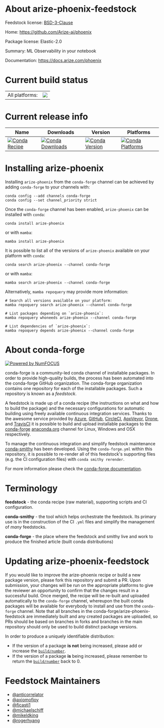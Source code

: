 About arize-phoenix-feedstock
=============================

Feedstock license: [BSD-3-Clause](https://github.com/conda-forge/arize-phoenix-feedstock/blob/main/LICENSE.txt)

Home: https://github.com/Arize-ai/phoenix

Package license: Elastic-2.0

Summary: ML Observability in your notebook

Documentation: https://docs.arize.com/phoenix

Current build status
====================


<table><tr><td>All platforms:</td>
    <td>
      <a href="https://dev.azure.com/conda-forge/feedstock-builds/_build/latest?definitionId=19228&branchName=main">
        <img src="https://dev.azure.com/conda-forge/feedstock-builds/_apis/build/status/arize-phoenix-feedstock?branchName=main">
      </a>
    </td>
  </tr>
</table>

Current release info
====================

| Name | Downloads | Version | Platforms |
| --- | --- | --- | --- |
| [![Conda Recipe](https://img.shields.io/badge/recipe-arize--phoenix-green.svg)](https://anaconda.org/conda-forge/arize-phoenix) | [![Conda Downloads](https://img.shields.io/conda/dn/conda-forge/arize-phoenix.svg)](https://anaconda.org/conda-forge/arize-phoenix) | [![Conda Version](https://img.shields.io/conda/vn/conda-forge/arize-phoenix.svg)](https://anaconda.org/conda-forge/arize-phoenix) | [![Conda Platforms](https://img.shields.io/conda/pn/conda-forge/arize-phoenix.svg)](https://anaconda.org/conda-forge/arize-phoenix) |

Installing arize-phoenix
========================

Installing `arize-phoenix` from the `conda-forge` channel can be achieved by adding `conda-forge` to your channels with:

```
conda config --add channels conda-forge
conda config --set channel_priority strict
```

Once the `conda-forge` channel has been enabled, `arize-phoenix` can be installed with `conda`:

```
conda install arize-phoenix
```

or with `mamba`:

```
mamba install arize-phoenix
```

It is possible to list all of the versions of `arize-phoenix` available on your platform with `conda`:

```
conda search arize-phoenix --channel conda-forge
```

or with `mamba`:

```
mamba search arize-phoenix --channel conda-forge
```

Alternatively, `mamba repoquery` may provide more information:

```
# Search all versions available on your platform:
mamba repoquery search arize-phoenix --channel conda-forge

# List packages depending on `arize-phoenix`:
mamba repoquery whoneeds arize-phoenix --channel conda-forge

# List dependencies of `arize-phoenix`:
mamba repoquery depends arize-phoenix --channel conda-forge
```


About conda-forge
=================

[![Powered by
NumFOCUS](https://img.shields.io/badge/powered%20by-NumFOCUS-orange.svg?style=flat&colorA=E1523D&colorB=007D8A)](https://numfocus.org)

conda-forge is a community-led conda channel of installable packages.
In order to provide high-quality builds, the process has been automated into the
conda-forge GitHub organization. The conda-forge organization contains one repository
for each of the installable packages. Such a repository is known as a *feedstock*.

A feedstock is made up of a conda recipe (the instructions on what and how to build
the package) and the necessary configurations for automatic building using freely
available continuous integration services. Thanks to the awesome service provided by
[Azure](https://azure.microsoft.com/en-us/services/devops/), [GitHub](https://github.com/),
[CircleCI](https://circleci.com/), [AppVeyor](https://www.appveyor.com/),
[Drone](https://cloud.drone.io/welcome), and [TravisCI](https://travis-ci.com/)
it is possible to build and upload installable packages to the
[conda-forge](https://anaconda.org/conda-forge) [anaconda.org](https://anaconda.org/)
channel for Linux, Windows and OSX respectively.

To manage the continuous integration and simplify feedstock maintenance
[conda-smithy](https://github.com/conda-forge/conda-smithy) has been developed.
Using the ``conda-forge.yml`` within this repository, it is possible to re-render all of
this feedstock's supporting files (e.g. the CI configuration files) with ``conda smithy rerender``.

For more information please check the [conda-forge documentation](https://conda-forge.org/docs/).

Terminology
===========

**feedstock** - the conda recipe (raw material), supporting scripts and CI configuration.

**conda-smithy** - the tool which helps orchestrate the feedstock.
                   Its primary use is in the construction of the CI ``.yml`` files
                   and simplify the management of *many* feedstocks.

**conda-forge** - the place where the feedstock and smithy live and work to
                  produce the finished article (built conda distributions)


Updating arize-phoenix-feedstock
================================

If you would like to improve the arize-phoenix recipe or build a new
package version, please fork this repository and submit a PR. Upon submission,
your changes will be run on the appropriate platforms to give the reviewer an
opportunity to confirm that the changes result in a successful build. Once
merged, the recipe will be re-built and uploaded automatically to the
`conda-forge` channel, whereupon the built conda packages will be available for
everybody to install and use from the `conda-forge` channel.
Note that all branches in the conda-forge/arize-phoenix-feedstock are
immediately built and any created packages are uploaded, so PRs should be based
on branches in forks and branches in the main repository should only be used to
build distinct package versions.

In order to produce a uniquely identifiable distribution:
 * If the version of a package **is not** being increased, please add or increase
   the [``build/number``](https://docs.conda.io/projects/conda-build/en/latest/resources/define-metadata.html#build-number-and-string).
 * If the version of a package **is** being increased, please remember to return
   the [``build/number``](https://docs.conda.io/projects/conda-build/en/latest/resources/define-metadata.html#build-number-and-string)
   back to 0.

Feedstock Maintainers
=====================

* [@anticorrelator](https://github.com/anticorrelator/)
* [@axiomofjoy](https://github.com/axiomofjoy/)
* [@fjcasti1](https://github.com/fjcasti1/)
* [@michaelschiff](https://github.com/michaelschiff/)
* [@mikeldking](https://github.com/mikeldking/)
* [@rogerhyang](https://github.com/rogerhyang/)

